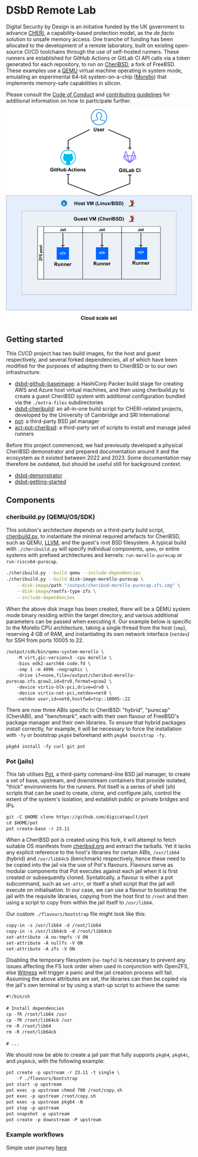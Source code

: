 # DSbD Remote Lab

Digital Security by Design is an initiative funded by the UK government to advance [CHERI][cheri], a capability-based protection model, as the _de facto_ solution to unsafe memory access.
One tranche of funding has been allocated to the development of a remote laboratory, built on existing open-source CI/CD toolchains through the use of self-hosted runners.
These runners are established for GitHub Actions or GitLab CI API calls via a token generated for each repository, to run on [CheriBSD][cheribsd], a fork of FreeBSD.
These examples use a [QEMU][qemu] virtual machine operating in system mode, emulating an experimental 64-bit system-on-a-chip ([Morello][morello]) that implements memory-safe capabilities in silicon.

Please consult the [Code of Conduct][conduct] and [contributing guidelines][contributing] for additional information on how to participate further.

![cicd][cicd]

## Getting started

This CI/CD project has two build images, for the host and guest respectively, and several forked dependencies, all of which have been modified for the purposes of adapting them to CheriBSD or to our own infrastructure.

- [dsbd-github-baseimage][baseimage]: a HashiCorp Packer build stage for creating AWS and Azure host virtual machines, and then using cheribuild.py to create a guest CheriBSD system with additional configuration bundled via the `./extra-files` subdirectories
- [dsbd-cheribuild][cheribuild]: an all-in-one build script for CHERI-related projects, developed by the University of Cambridge and SRI International
- [pot][pot]: a third-party BSD jail manager
- [act-pot-cheribsd][act-pot]: a third-party set of scripts to install and manage jailed runners

Before this project commenced, we had previously developed a physical CheriBSD demonstrator and prepared documentation around it and the ecosystem as it existed between 2022 and 2023. Some documentation may therefore be outdated, but should be useful still for background context.

- [dsbd-demonstrator][demonstrator]
- [dsbd-getting-started][start]

<!-- TODO: ## Example configuration -->

## Components

### cheribuild.py (QEMU/OS/SDK)

This solution's architecture depends on a third-party build script, [cheribuild.py][cheribuild], to instantiate the minimal required artefacts for CheriBSD, such as QEMU, [LLVM][llvm], and the guest's root BSD filesystem.
A typical build with `./cheribuild.py` will specify individual components, `qemu`, or entire systems with prefixed architectures and kernels: `run-morello-purecap` or `run-riscv64-purecap`.

```bash
./cheribuild.py --build qemu --include-dependencies
./cheribuild.py --build disk-image-morello-purecap \
    --disk-image/path "/output/cheribsd-morello-purecap.zfs.img" \
    --disk-image/rootfs-type zfs \
    --include-dependencies
```

When the above disk image has been created, there will be a QEMU system mode binary residing within the target directory, and various additional parameters can be passed when executing it.
Our example below is specific to the Morello CPU architecture, taking a single thread from the host (`smp`), reserving 4 GB of RAM, and instantiating its own network interface (`netdev`) for SSH from ports 10005 to 22.

```shell
/output/sdk/bin/qemu-system-morello \
    -M virt,gic-version=3 -cpu morello \
    -bios edk2-aarch64-code.fd \
    -smp 1 -m 4096 -nographic \
    -drive if=none,file=/output/cheribsd-morello-purecap.zfs.qcow2,id=drv0,format=qcow2 \
    -device virtio-blk-pci,drive=drv0 \
    -device virtio-net-pci,netdev=net0 \
    -netdev user,id=net0,hostfwd=tcp::10005-:22
```

There are now three ABIs specific to CheriBSD: "hybrid", "purecap" (CheriABI), and "benchmark", each with their own flavour of FreeBSD's package manager and their own libraries.
To ensure that hybrid packages install correctly, for example, it will be necessary to force the installation with `-fy` or bootstrap `pkg64` beforehand with `pkg64 bootstrap -fy`.

```shell
pkg64 install -fy curl git pot
```

### Pot (jails)

This lab utilises [Pot][pot], a third-party command-line BSD jail manager, to create a set of base, upstream, and downstream containers that provide isolated, "thick" environments for the runners.
Pot itself is a series of shell (sh) scripts that can be used to create, clone, and configure jails, control the extent of the system's isolation, and establish public or private bridges and IPs.

```shell
git -C $HOME clone https://github.com/digicatapult/pot
cd $HOME/pot
pot create-base -r 23.11
```

When a CheriBSD pot is created using this fork, it will attempt to fetch suitable OS manifests from [cheribsd.org][cheribsd.org] and extract the tarballs.
Yet it lacks any explicit reference to the host's libraries for certain ABIs, `/usr/lib64` (hybrid) and `/usr/lib64cb` (benchmark) respectively, hence these need to be copied into the jail via the use of Pot's flavours.
Flavours serve as modular components that Pot executes against each jail when it is first created or subsequently cloned.
Syntatically, a flavour is either a pot subcommand, such as `set-attr`, or itself a shell script that the jail will execute on initialisation.
In our case, we can use a flavour to bootstrap the jail with the requisite libraries, copying from the host first to `/root` and then using a script to copy from within the jail itself to `/usr/lib64`.

Our custom `./flavours/bootstrap` file might look like this:

```
copy-in -s /usr/lib64 -d /root/lib64
copy-in -s /usr/lib64cb -d /root/lib64cb
set-attribute -A no-tmpfs -V ON
set-attribute -A nullfs -V ON
set-attribute -A zfs -V ON
```

Disabling the temporary filesystem (`no-tmpfs`) is necessary to prevent any issues affecting the FS lock order when used in conjunction with OpenZFS, else [Witness][witness] will trigger a panic and the jail creation process will fail.
Assuming the above attributes are set, the libraries can then be copied via the jail's own terminal or by using a start-up script to achieve the same:

```shell
#!/bin/sh

# Install dependencies
cp -fR /root/lib64 /usr
cp -fR /root/lib64cb /usr
rm -R /root/lib64
rm -R /root/lib64cb

# ...
```

We should now be able to create a jail pair that fully supports `pkg64`,
`pkg64c`, and `pkg64cb`, with the following example:

```shell
pot create -p upstream -r 23.11 -t single \
    -f ./flavours/bootstrap
pot start -p upstream
pot exec -p upstream chmod 700 /root/copy.sh
pot exec -p upstream /root/copy.sh
pot exec -p upstream pkg64 -N
pot stop -p upstream
pot snapshot -p upstream
pot create -p downstream -P upstream
```

<!-- TODO: ### Act -->

### Example workflows

Simple user journey [here](docs/user-journey/simple-user-journey.md)

<!-- Links -->

[act-pot]: https://github.com/digicatapult/act-pot-cheribsd
[baseimage]: https://github.com/digicatapult/dsbd-github-baseimage
[cheri]: https://www.cl.cam.ac.uk/research/security/ctsrd/cheri
[cheribsd.org]: https://cheribsd.org/
[cheribsd]: https://github.com/CTSRD-CHERI/cheribsd
[cheribuild]: https://github.com/digicatapult/dsbd-cheribuild
[cicd]: /docs/images/cicd.svg
[conduct]: /CODE_OF_CONDUCT.md
[contributing]: /CONTRIBUTING.md
[demonstrator]: https://github.com/digicatapult/dsbd-demonstrator
[start]: https://github.com/digicatapult/dsbd-getting-started
[llvm]: https://llvm.org/
[morello]: https://www.morello-project.org/
[pot]: https://github.com/digicatapult/pot
[qemu]: https://www.qemu.org/
[readme]: /README.md
[witness]: https://man.freebsd.org/cgi/man.cgi?query=witness
